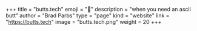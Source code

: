 +++
title = "butts.tech"
emoji = "🔞️"
description = "when you need an ascii butt"
author = "Brad Parbs"
type = "page"
kind = "website"
link = "https://butts.tech"
image = "butts.tech.png"
weight = 20
+++

